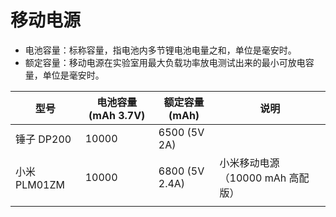 # 移动电源

- 电池容量：标称容量，指电池内多节锂电池电量之和，单位是毫安时。
- 额定容量：移动电源在实验室用最大负载功率放电测试出来的最小可放电容量，单位是毫安时。

| 型号         | 电池容量 (mAh 3.7V) | 额定容量 (mAh) | 说明                             |
| ------------ | ------------------- | -------------- | -------------------------------- |
| 锤子 DP200   | 10000               | 6500 (5V 2A)   |                                  |
| 小米 PLM01ZM | 10000               | 6800 (5V 2.4A) | 小米移动电源（10000 mAh 高配版） |
|              |                     |                |                                  |

